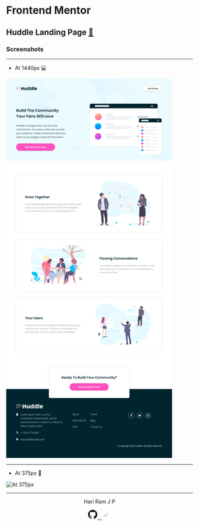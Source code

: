 
# Frontend Mentor

## Huddle Landing Page [:link:][link]

### Screenshots

---

- At 1440px :computer:

<img src="./assets/designs/at1440px.png" title="At 1440px">

---

- At 375px :iphone:

<img src="./assets/designs/at375px.png" title="At 375px" width="240px">

---

<!-- HTML content -->

<p align="center">Hari Ram J P</p>
<p align="center"><a href="https://github.com/hariramjp777/" title="GitHub Profile"><img src="./assets/images/github-icon.png" width="25"></a><a href="https://frontendmentor.io/profile/hariramjp777" title="Frontend Mentor Profile">&nbsp;&nbsp;&nbsp;<img src="./assets/images/favicon-32x32.png" style="width: 25px;" width="25"></a></p>

[link]: https://hariramjp777.github.io/frontend-huddle-landing-page-feature-blocks/ "Live Site"


